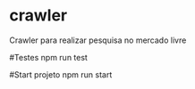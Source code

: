 # crawler
Crawler para realizar pesquisa no mercado livre

#Testes
npm run test

#Start projeto
npm run start
